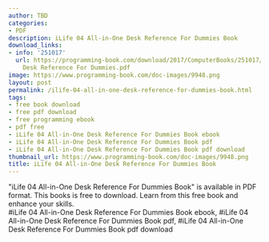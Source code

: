 ```yaml
---
author: TBD
categories:
- PDF
description: iLife 04 All-in-One Desk Reference For Dummies Book
download_links:
- info: '251017'
  url: https://programming-book.com/download/2017/ComputerBooks/251017/iLife 04 All-in-One
    Desk Reference For Dummies.pdf
image: https://www.programming-book.com/doc-images/9948.png
layout: post
permalink: /ilife-04-all-in-one-desk-reference-for-dummies-book.html
tags:
- free book download
- free pdf download
- free programming ebook
- pdf free
- iLife 04 All-in-One Desk Reference For Dummies Book ebook
- iLife 04 All-in-One Desk Reference For Dummies Book pdf
- iLife 04 All-in-One Desk Reference For Dummies Book pdf download
thumbnail_url: https://www.programming-book.com/doc-images/9948.png
title: iLife 04 All-in-One Desk Reference For Dummies Book
---
```


 
<div class="item-desc text-justify">
  "iLife 04 All-in-One Desk Reference For Dummies Book" is available in PDF format. This books is free to download. Learn from this free book and enhance your skills.
  <br>
  #iLife 04 All-in-One Desk Reference For Dummies Book ebook, #iLife 04 All-in-One Desk Reference For Dummies Book pdf, #iLife 04 All-in-One Desk Reference For Dummies Book pdf download
</div>